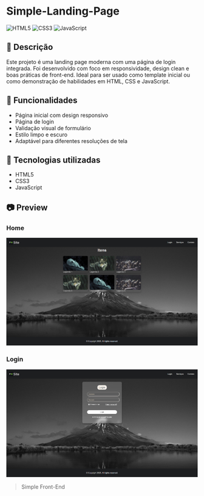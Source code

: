 # Simple-Landing-Page

![HTML5](https://img.shields.io/badge/html5-%23E34F26.svg?style=flat&logo=html5&logoColor=white)
![CSS3](https://img.shields.io/badge/css3-%231572B6.svg?style=flat&logo=css3&logoColor=white)
![JavaScript](https://img.shields.io/badge/javascript-%23F7DF1E.svg?style=flat&logo=javascript&logoColor=black)

## 📌 Descrição

Este projeto é uma landing page moderna com uma página de login integrada. Foi desenvolvido com foco em responsividade, design clean e boas práticas de front-end. Ideal para ser usado como template inicial ou como demonstração de habilidades em HTML, CSS e JavaScript.

## 🚀 Funcionalidades

- Página inicial com design responsivo
- Página de login
- Validação visual de formulário
- Estilo limpo e escuro
- Adaptável para diferentes resoluções de tela

## 🧰 Tecnologias utilizadas

- HTML5
- CSS3
- JavaScript

## 📷 Preview

### Home
![Preview da Home](./preview/preview.png)

### Login
![Preview do Login](./preview/preview2.png)

> Simple Front-End
